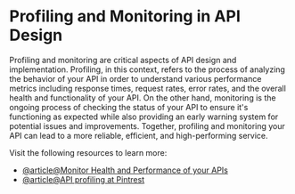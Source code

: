 # Profiling and Monitoring in API Design

Profiling and monitoring are critical aspects of API design and implementation. Profiling, in this context, refers to the process of analyzing the behavior of your API in order to understand various performance metrics including response times, request rates, error rates, and the overall health and functionality of your API. On the other hand, monitoring is the ongoing process of checking the status of your API to ensure it's functioning as expected while also providing an early warning system for potential issues and improvements. Together, profiling and monitoring your API can lead to a more reliable, efficient, and high-performing service.

Visit the following resources to learn more:

- [@article@Monitor Health and Performance of your APIs](https://learning.postman.com/docs/monitoring-your-api/intro-monitors/)
- [@article@API profiling at Pintrest](https://medium.com/pinterest-engineering/api-profiling-at-pinterest-6fa9333b4961)